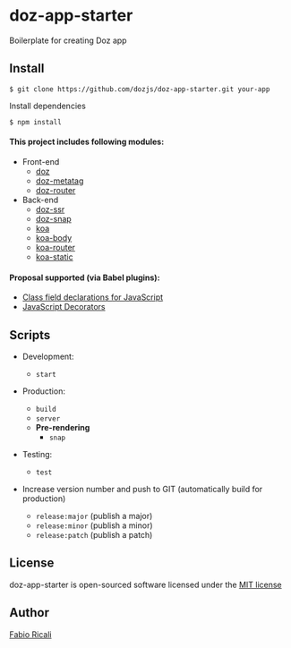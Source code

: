 # doz-app-starter
Boilerplate for creating Doz app

## Install
```
$ git clone https://github.com/dozjs/doz-app-starter.git your-app
```

Install dependencies
```
$ npm install
```

#### This project includes following modules:

- Front-end
    - [doz](https://github.com/dozjs/doz/)
    - [doz-metatag](https://github.com/dozjs/doz-metatag)
    - [doz-router](https://github.com/dozjs-cmp/doz-router)
- Back-end
    - [doz-ssr](https://github.com/dozjs/doz-ssr)
    - [doz-snap](https://github.com/dozjs/doz-snap)
    - [koa](https://github.com/koajs/koa)
    - [koa-body](https://github.com/dlau/koa-body)
    - [koa-router](https://github.com/alexmingoia/koa-router)
    - [koa-static](https://github.com/koajs/static)

#### Proposal supported (via Babel plugins):
- [Class field declarations for JavaScript](https://github.com/tc39/proposal-class-fields)
- [JavaScript Decorators](https://github.com/tc39/proposal-decorators)

## Scripts
- Development:
    - `start`
- Production:
    - `build`
    - `server`
    - **Pre-rendering**
        - `snap`

- Testing:
    - `test`
- Increase version number and push to GIT (automatically build for production)
    - `release:major` (publish a major)
    - `release:minor` (publish a minor)
    - `release:patch` (publish a patch)

## License
doz-app-starter is open-sourced software licensed under the <a target="_blank" href="http://opensource.org/licenses/MIT">MIT license</a>

## Author
<a target="_blank" href="http://rica.li">Fabio Ricali</a>